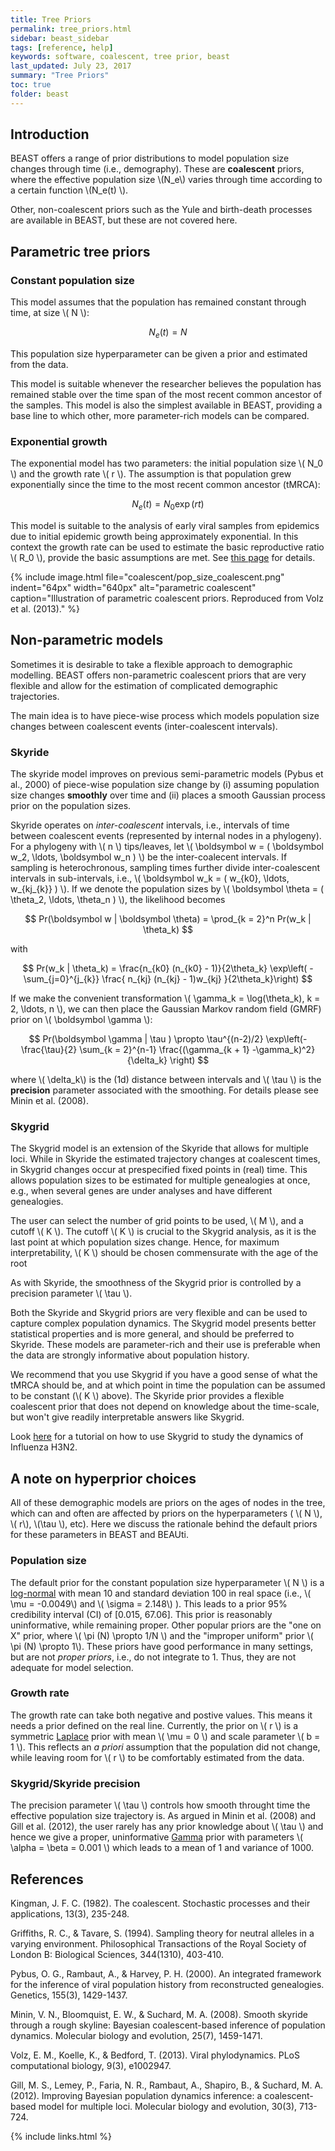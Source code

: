 ```yaml
---
title: Tree Priors
permalink: tree_priors.html
sidebar: beast_sidebar
tags: [reference, help]
keywords: software, coalescent, tree prior, beast
last_updated: July 23, 2017
summary: "Tree Priors"
toc: true
folder: beast
---
```


## Introduction 
 
BEAST offers a range of prior distributions to model population size changes through time (i.e., demography).
These are **coalescent** priors, where the effective population size \\(N_e\\) varies through time according to a certain function \\(N_e(t) \\).

Other, non-coalescent priors such as the Yule and birth-death processes are available in BEAST, but these are not covered here.

## Parametric tree priors

### Constant population size

This model assumes that the population has remained constant through time, at size \\( N \\):

$$ N_e (t) = N$$

This population size hyperparameter can be given a prior and estimated from the data.

This model is suitable whenever the researcher believes the population has remained stable over the time span of the most recent common ancestor of the samples.
This model is also the simplest available in BEAST, providing a base line to which other, more parameter-rich models can be compared.
 
### Exponential growth

The exponential model has two parameters: the initial population size \\( N_0 \\) and the growth rate \\( r \\).
The assumption is that population grew exponentially since the time to the most recent common ancestor (tMRCA):

$$ N_e(t) = N_0 \exp(rt) $$

This model is suitable to the analysis of early viral samples from epidemics due to initial epidemic growth being approximately exponential.
In this context the growth rate can be used to estimate the basic reproductive ratio \\( R_0 \\), provide the basic assumptions are met. 
See [this page](estimating_R0) for details.

{% include image.html file="coalescent/pop_size_coalescent.png" indent="64px" width="640px" alt="parametric coalescent" caption="Illustration of parametric coalescent priors. Reproduced from Volz et al. (2013)." %}

## Non-parametric models

Sometimes it is desirable to take a flexible approach to demographic modelling.
BEAST offers non-parametric coalescent priors that are very flexible and allow for the estimation of complicated demographic trajectories.

The main idea is to have piece-wise process which models population size changes between coalescent events (inter-coalescent intervals). 

### Skyride

The skyride model improves on previous semi-parametric models (Pybus et al., 2000) of piece-wise population size change by (i) assuming population size changes **smoothly** over time and (ii) places a smooth Gaussian process prior on the population sizes.

Skyride operates on *inter-coalescent* intervals, i.e., intervals of time between coalescent events (represented by internal nodes in a phylogeny). 
For a phylogeny with \\( n \\) tips/leaves, let \\( \boldsymbol w = ( \boldsymbol w_2, \ldots, \boldsymbol w_n ) \\) be the inter-coalecent intervals.
If sampling is heterochronous, sampling times further divide inter-coalescent intervals in sub-intervals, i.e., 
\\( \boldsymbol w_k = ( w_{k0}, \ldots, w_{kj_{k}} ) \\).
If we denote the population sizes by \\( \boldsymbol \theta  = ( \theta_2, \ldots, \theta_n ) \\), the likelihood becomes

$$ Pr(\boldsymbol w | \boldsymbol \theta) = \prod_{k = 2}^n  Pr(w_k | \theta_k) $$

with

$$ Pr(w_k | \theta_k) =  \frac{n_{k0} (n_{k0} - 1)}{2\theta_k} \exp\left( -  \sum_{j=0}^{j_{k}} \frac{ n_{kj} (n_{kj} - 1)w_{kj} }{2\theta_k}\right) $$

If we make the convenient transformation \\( \gamma_k = \log(\theta_k),  k = 2, \ldots, n \\), we can then place the Gaussian Markov random field (GMRF) prior on  \\( \boldsymbol \gamma \\):

$$ Pr(\boldsymbol \gamma | \tau ) \propto \tau^{(n-2)/2} \exp\left(- \frac{\tau}{2} \sum_{k = 2}^{n-1} \frac{(\gamma_{k + 1} -\gamma_k)^2}{\delta_k} \right) $$

where  \\( \delta_k\\) is  the (1d) distance between intervals and \\( \tau \\) is the **precision** parameter associated with the smoothing.
For details please see Minin et al. (2008).

### Skygrid

The Skygrid model is an extension of the Skyride that allows for multiple loci.
While in Skyride  the estimated trajectory changes at coalescent times, in Skygrid changes occur at prespecified fixed points in (real) time.
This allows population sizes to be estimated for multiple genealogies at once, e.g., when several genes are under analyses and have different genealogies. 

The user can select the number of grid points to be used, \\( M \\), and a cutoff \\( K \\).
The cutoff \\( K \\) is crucial to the Skygrid analysis, as it is the last point at which population sizes change.
Hence, for maximum interpretability,  \\( K \\) should be chosen commensurate with the age of the root

As with Skyride, the smoothness of the Skygrid prior is controlled by a precision parameter \\( \tau \\).

Both the Skyride and Skygrid priors are very flexible and can be used to capture complex population dynamics.
The Skygrid model presents better statistical properties and is more general, and should be preferred to Skyride.
These models are parameter-rich and their use is preferable when the data are strongly informative about population history.

We recommend that you use Skygrid if you have a good sense of what the tMRCA should be, and at which point in time the population can be assumed to be constant (\\( K \\) above).
The Skyride prior provides a flexible coalescent prior that does not depend on knowledge about  the time-scale, but won't give readily interpretable answers like Skygrid.

Look [here](influenza_phylodynamic_tutorial) for a tutorial on how to use Skygrid to study the dynamics of Influenza H3N2.


## A note on hyperprior choices

All of these demographic models are priors on the ages of nodes in the tree, which can and often are affected by priors on the hyperparameters ( \\( N \\), \\( r\\), \\(\tau \\), etc).
Here we discuss the rationale behind the default priors for these parameters in BEAST and BEAUti.

### Population size 

The default prior for the constant population size hyperparameter \\( N \\) is a [log-normal](https://en.wikipedia.org/wiki/Log-normal_distribution) with mean 10 and standard deviation 100 in real space (i.e., \\( \mu =  -0.0049\\) and \\( \sigma = 2.148\\) ).
This leads to a prior 95% credibility interval (CI) of [0.015, 67.06].
This prior is reasonably uninformative, while remaining proper.
Other popular priors are the "one on X" prior, where \\( \pi (N) \propto 1/N \\) and the "improper uniform" prior \\( \pi (N) \propto 1\\). 
These priors have good performance in many settings, but are not _proper priors_, i.e., do not integrate to 1.
Thus, they are not adequate for model selection.

### Growth rate

The growth rate can take both negative and postive values.
This means it needs a prior defined on the real line.
Currently, the prior on \\( r \\) is a symmetric [Laplace](https://en.wikipedia.org/wiki/Laplace_distribution) prior  with mean \\( \mu = 0 \\) and scale parameter \\( b = 1 \\).
This reflects an _a priori_ assumption that the population did not change, while leaving room for \\( r \\) to be comfortably estimated from the data.

### Skygrid/Skyride precision

The precision parameter \\( \tau \\) controls how smooth throught time the effective population size trajectory is.
As argued in Minin et al. (2008) and Gill et al. (2012), the user rarely has any prior knowledge about \\( \tau \\\) and hence we give a proper, uninformative [Gamma](https://en.wikipedia.org/wiki/Gamma_distribution) prior with parameters \\( \alpha = \beta = 0.001 \\) which leads to a mean of 1 and variance of 1000. 

## References

Kingman, J. F. C. (1982). The coalescent. Stochastic processes and their applications, 13(3), 235-248.

Griffiths, R. C., & Tavare, S. (1994). Sampling theory for neutral alleles in a varying environment. Philosophical Transactions of the Royal Society of London B: Biological Sciences, 344(1310), 403-410.

Pybus, O. G., Rambaut, A., & Harvey, P. H. (2000). An integrated framework for the inference of viral population history from reconstructed genealogies. Genetics, 155(3), 1429-1437.

Minin, V. N., Bloomquist, E. W., & Suchard, M. A. (2008). Smooth skyride through a rough skyline: Bayesian coalescent-based inference of population dynamics. Molecular biology and evolution, 25(7), 1459-1471.

Volz, E. M., Koelle, K., & Bedford, T. (2013). Viral phylodynamics. PLoS computational biology, 9(3), e1002947.

Gill, M. S., Lemey, P., Faria, N. R., Rambaut, A., Shapiro, B., & Suchard, M. A. (2012). Improving Bayesian population dynamics inference: a coalescent-based model for multiple loci. Molecular biology and evolution, 30(3), 713-724.

{% include links.html %}